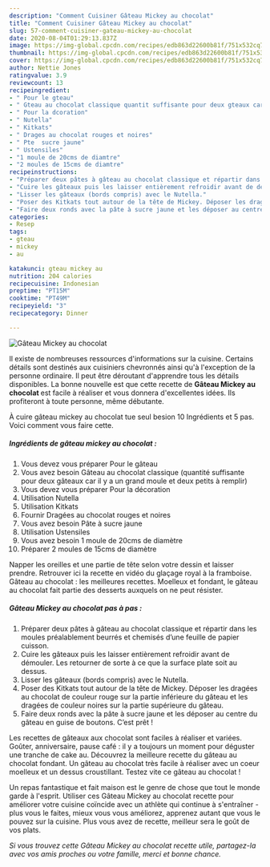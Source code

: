 ```yaml
---
description: "Comment Cuisiner Gâteau Mickey au chocolat"
title: "Comment Cuisiner Gâteau Mickey au chocolat"
slug: 57-comment-cuisiner-gateau-mickey-au-chocolat
date: 2020-08-04T01:29:13.837Z
image: https://img-global.cpcdn.com/recipes/edb863d22600b81f/751x532cq70/gateau-mickey-au-chocolat-photo-principale-de-la-recette.jpg
thumbnail: https://img-global.cpcdn.com/recipes/edb863d22600b81f/751x532cq70/gateau-mickey-au-chocolat-photo-principale-de-la-recette.jpg
cover: https://img-global.cpcdn.com/recipes/edb863d22600b81f/751x532cq70/gateau-mickey-au-chocolat-photo-principale-de-la-recette.jpg
author: Nettie Jones
ratingvalue: 3.9
reviewcount: 13
recipeingredient:
- " Pour le gteau"
- " Gteau au chocolat classique quantit suffisante pour deux gteaux car il y a un grand moule et deux petits  remplir"
- " Pour la dcoration"
- " Nutella"
- " Kitkats"
- " Drages au chocolat rouges et noires"
- " Pte  sucre jaune"
- " Ustensiles"
- "1 moule de 20cms de diamtre"
- "2 moules de 15cms de diamtre"
recipeinstructions:
- "Préparer deux pâtes à gâteau au chocolat classique et répartir dans les moules préalablement beurrés et chemisés d’une feuille de papier cuisson."
- "Cuire les gâteaux puis les laisser entièrement refroidir avant de démouler. Les retourner de sorte à ce que la surface plate soit au dessus."
- "Lisser les gâteaux (bords compris) avec le Nutella."
- "Poser des Kitkats tout autour de la tête de Mickey. Déposer les dragées au chocolat de couleur rouge sur la partie inférieure du gâteau et les dragées de couleur noires sur la partie supérieure du gâteau."
- "Faire deux ronds avec la pâte à sucre jaune et les déposer au centre du gâteau en guise de boutons. C’est prêt !"
categories:
- Resep
tags:
- gteau
- mickey
- au

katakunci: gteau mickey au 
nutrition: 204 calories
recipecuisine: Indonesian
preptime: "PT15M"
cooktime: "PT49M"
recipeyield: "3"
recipecategory: Dinner

---
```



![Gâteau Mickey au chocolat](https://img-global.cpcdn.com/recipes/edb863d22600b81f/751x532cq70/gateau-mickey-au-chocolat-photo-principale-de-la-recette.jpg)

Il existe de nombreuses ressources d'informations sur la cuisine. Certains détails sont destinés aux cuisiniers chevronnés ainsi qu'à l'exception de la personne ordinaire. Il peut être déroutant d'apprendre tous les détails disponibles. La bonne nouvelle est que cette recette de <strong> Gâteau Mickey au chocolat </strong> est facile à réaliser et vous donnera d'excellentes idées. Ils profiteront à toute personne, même débutante.

<!--inarticleads1-->

À cuire gâteau mickey au chocolat tue seul besion 10 Ingrédients et 5 pas. Voici comment vous faire cette.

##### Ingrédients de gâteau mickey au chocolat :

1. Vous devez vous préparer  Pour le gâteau
1. Vous avez besoin  Gâteau au chocolat classique (quantité suffisante pour deux gâteaux car il y a un grand moule et deux petits à remplir)
1. Vous devez vous préparer  Pour la décoration
1. Utilisation  Nutella
1. Utilisation  Kitkats
1. Fournir  Dragées au chocolat rouges et noires
1. Vous avez besoin  Pâte à sucre jaune
1. Utilisation  Ustensiles
1. Vous avez besoin 1 moule de 20cms de diamètre
1. Préparer 2 moules de 15cms de diamètre


Napper les oreilles et une partie de tête selon votre dessin et laisser prendre. Retrouver ici la recette en vidéo du glaçage royal à la framboise. Gâteau au chocolat : les meilleures recettes. Moelleux et fondant, le gâteau au chocolat fait partie des desserts auxquels on ne peut résister. 

<!--inarticleads2-->

##### Gâteau Mickey au chocolat pas à pas :

1. Préparer deux pâtes à gâteau au chocolat classique et répartir dans les moules préalablement beurrés et chemisés d’une feuille de papier cuisson.
1. Cuire les gâteaux puis les laisser entièrement refroidir avant de démouler. Les retourner de sorte à ce que la surface plate soit au dessus.
1. Lisser les gâteaux (bords compris) avec le Nutella.
1. Poser des Kitkats tout autour de la tête de Mickey. Déposer les dragées au chocolat de couleur rouge sur la partie inférieure du gâteau et les dragées de couleur noires sur la partie supérieure du gâteau.
1. Faire deux ronds avec la pâte à sucre jaune et les déposer au centre du gâteau en guise de boutons. C’est prêt !


Les recettes de gâteaux aux chocolat sont faciles à réaliser et variées. Goûter, anniversaire, pause café : il y a toujours un moment pour déguster une tranche de cake au. Découvrez la meilleure recette du gâteau au chocolat fondant. Un gâteau au chocolat très facile à réaliser avec un coeur moelleux et un dessus croustillant. Testez vite ce gâteau au chocolat ! 

<!--inarticleads1-->

<p>
Un repas fantastique et fait maison est le genre de chose que tout le monde garde à l'esprit. Utiliser ces Gâteau Mickey au chocolat recette pour améliorer votre cuisine coïncide avec un athlète qui continue à s'entraîner - plus vous le faites, mieux vous vous améliorez, apprenez autant que vous le pouvez sur la cuisine. Plus vous avez de recette, meilleur sera le goût de vos plats.
</p>

<p>
<i>Si vous trouvez cette Gâteau Mickey au chocolat recette utile, partagez-la avec vos amis proches ou votre famille, merci et bonne chance.</i>
</p>

